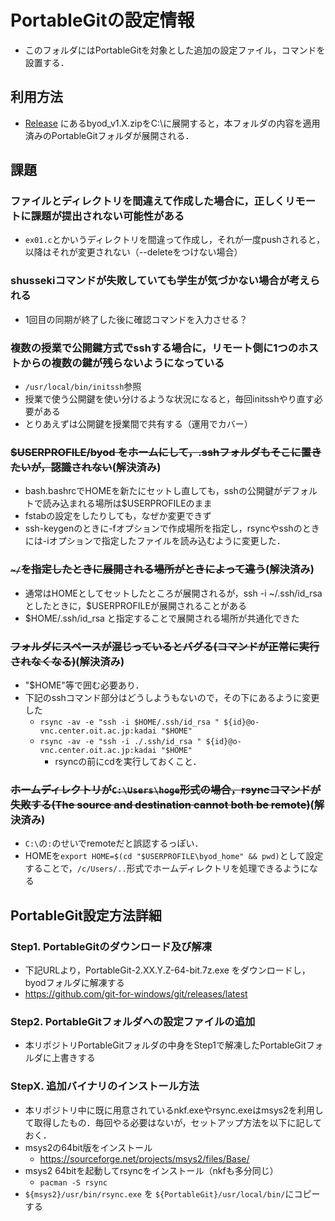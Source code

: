 # PortableGitの設定情報
- このフォルダにはPortableGitを対象とした追加の設定ファイル，コマンドを設置する．

## 利用方法
- [Release](https://github.com/spiralpartners/byod.zip/releases) にあるbyod_v1.X.zipをC:\に展開すると，本フォルダの内容を適用済みのPortableGitフォルダが展開される．

## 課題
### ファイルとディレクトリを間違えて作成した場合に，正しくリモートに課題が提出されない可能性がある
- `ex01.c`とかいうディレクトリを間違って作成し，それが一度pushされると，以降はそれが変更されない（--deleteをつけない場合）
### shussekiコマンドが失敗していても学生が気づかない場合が考えられる
- 1回目の同期が終了した後に確認コマンドを入力させる？

### 複数の授業で公開鍵方式でsshする場合に，リモート側に1つのホストからの複数の鍵が残らないようになっている
- `/usr/local/bin/initssh`参照
- 授業で使う公開鍵を使い分けるような状況になると，毎回initsshやり直す必要がある
- とりあえずは公開鍵を授業間で共有する（運用でカバー）

### ~~$USERPROFILE/byod をホームにして，.sshフォルダもそこに置きたいが，認識されない~~(解決済み)
- bash.bashrcでHOMEを新たにセットし直しても，sshの公開鍵がデフォルトで読み込まれる場所は$USERPROFILEのまま
- fstabの設定をしたりしても，なぜか変更できず
- ssh-keygenのときに-fオプションで作成場所を指定し，rsyncやsshのときには-iオプションで指定したファイルを読み込むように変更した．

### ~~`~/`を指定したときに展開される場所がときによって違う~~(解決済み)
- 通常はHOMEとしてセットしたところが展開されるが，ssh -i ~/.ssh/id_rsa としたときに，$USERPROFILEが展開されることがある
- $HOME/.ssh/id_rsa と指定することで展開される場所が共通化できた

### ~~フォルダにスペースが混じっているとバグる(コマンドが正常に実行されなくなる)~~(解決済み)
- "$HOME"等で囲む必要あり．
- 下記のsshコマンド部分はどうしようもないので，その下にあるように変更した
  - `rsync -av -e "ssh -i $HOME/.ssh/id_rsa " ${id}@o-vnc.center.oit.ac.jp:kadai "$HOME"`
  - `rsync -av -e "ssh -i ./.ssh/id_rsa " ${id}@o-vnc.center.oit.ac.jp:kadai "$HOME"`
    - rsyncの前にcdを実行しておくこと．

### ~~ホームディレクトリが`C:\Users\hoge`形式の場合，rsyncコマンドが失敗する(The source and destination cannot both be remote)~~(解決済み)
- `C:\`の`:`のせいでremoteだと誤認するっぽい．
- HOMEを`export HOME=$(cd "$USERPROFILE\byod_home" && pwd)`として設定することで，`/c/Users/..`形式でホームディレクトリを処理できるようになる

## PortableGit設定方法詳細
### Step1. PortableGitのダウンロード及び解凍
- 下記URLより，PortableGit-2.XX.Y.Z-64-bit.7z.exe をダウンロードし，byodフォルダに解凍する
- https://github.com/git-for-windows/git/releases/latest

### Step2. PortableGitフォルダへの設定ファイルの追加
- 本リポジトリPortableGitフォルダの中身をStep1で解凍したPortableGitフォルダに上書きする

### StepX. 追加バイナリのインストール方法
- 本リポジトリ中に既に用意されているnkf.exeやrsync.exeはmsys2を利用して取得したもの．毎回やる必要はないが，セットアップ方法を以下に記しておく．
- msys2の64bit版をインストール
  - https://sourceforge.net/projects/msys2/files/Base/
- msys2 64bitを起動してrsyncをインストール（nkfも多分同じ）
  - `pacman -S rsync`
- `${msys2}/usr/bin/rsync.exe` を `${PortableGit}/usr/local/bin/`にコピーする
